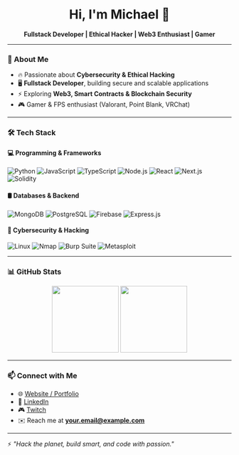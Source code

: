 <h1 align="center">Hi, I'm Michael 👋</h1>
<p align="center">
  <b>Fullstack Developer | Ethical Hacker | Web3 Enthusiast | Gamer</b>
</p>

---

### 🚀 About Me
- 🔥 Passionate about **Cybersecurity & Ethical Hacking**  
- 🖥️ **Fullstack Developer**, building secure and scalable applications  
- ⚡ Exploring **Web3, Smart Contracts & Blockchain Security**  
- 🎮 Gamer & FPS enthusiast (Valorant, Point Blank, VRChat)  

---

### 🛠️ Tech Stack

#### **💻 Programming & Frameworks**
![Python](https://img.shields.io/badge/Python-3776AB?style=for-the-badge&logo=python&logoColor=white)
![JavaScript](https://img.shields.io/badge/JavaScript-F7DF1E?style=for-the-badge&logo=javascript&logoColor=black)
![TypeScript](https://img.shields.io/badge/TypeScript-007ACC?style=for-the-badge&logo=typescript&logoColor=white)
![Node.js](https://img.shields.io/badge/Node.js-339933?style=for-the-badge&logo=node.js&logoColor=white)
![React](https://img.shields.io/badge/React-61DAFB?style=for-the-badge&logo=react&logoColor=black)
![Next.js](https://img.shields.io/badge/Next.js-000000?style=for-the-badge&logo=next.js&logoColor=white)
![Solidity](https://img.shields.io/badge/Solidity-363636?style=for-the-badge&logo=solidity&logoColor=white)

#### **🛢️ Databases & Backend**
![MongoDB](https://img.shields.io/badge/MongoDB-47A248?style=for-the-badge&logo=mongodb&logoColor=white)
![PostgreSQL](https://img.shields.io/badge/PostgreSQL-336791?style=for-the-badge&logo=postgresql&logoColor=white)
![Firebase](https://img.shields.io/badge/Firebase-FFCA28?style=for-the-badge&logo=firebase&logoColor=black)
![Express.js](https://img.shields.io/badge/Express.js-000000?style=for-the-badge&logo=express&logoColor=white)

#### **🔐 Cybersecurity & Hacking**
![Linux](https://img.shields.io/badge/Linux-FCC624?style=for-the-badge&logo=linux&logoColor=black)
![Nmap](https://img.shields.io/badge/Nmap-004170?style=for-the-badge&logo=nmap&logoColor=white)
![Burp Suite](https://img.shields.io/badge/Burp%20Suite-FF6F00?style=for-the-badge&logo=burpsuite&logoColor=white)
![Metasploit](https://img.shields.io/badge/Metasploit-387EF5?style=for-the-badge&logo=metasploit&logoColor=white)

---

### 📊 GitHub Stats
<p align="center">
  <img src="https://github-readme-stats.vercel.app/api?username=your-github-username&show_icons=true&theme=tokyonight" height="150">
  <img src="https://github-readme-streak-stats.herokuapp.com/?user=your-github-username&theme=tokyonight" height="150">
</p>

---

### 📫 Connect with Me
- 🌐 [Website / Portfolio](#)
- 🔗 [LinkedIn](#)
- 🎮 [Twitch](https://www.twitch.tv/yourusername)  
- ✉️ Reach me at **your.email@example.com**  

---

⚡ *"Hack the planet, build smart, and code with passion."*  

